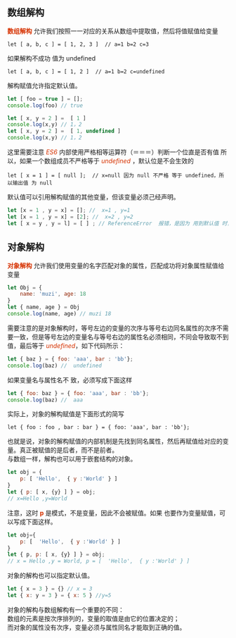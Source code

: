 ## 数组解构
**<font color="#d63200">数组解构</font>** 允许我们按照一一对应的关系从数组中提取值，然后将值赋值给变量        

    let [ a, b, c ] = [ 1, 2, 3 ]  // a=1 b=2 c=3

如果解构不成功 值为 undefined

    let [ a, b, c ] = [ 1, 2 ]  // a=1 b=2 c=undefined

解构赋值允许指定默认值。
```JavaScript
let [ foo = true ] = [];
console.log(foo) // true

let [ x, y = 2 ] =  [ 1 ]
console.log(x,y) // 1，2
let [ x, y = 2 ] =  [ 1, undefined ]
console.log(x,y) // 1，2
```
这里需要注意 *<font color="#d63200">ES6</font>* 内部使用严格相等运算符（＝＝＝）判断一个位直是否有值 所以，如果一个数组成员不严格等于 *<font color="#d63200">undefined</font>* ，默认位是不会生效的

    let [ x = 1 ] = [ null ];  // x=null 因为 null 不严格 等于 undefined，所以输出值 为 null

默认值可以引用解构赋值的其他变量，但该变量必须己经声明。
```JavaScript
let [x = 1 , y = x] = []; //  x=1 , y=1
let [x = 1 , y = x] = [2]; //  x=2 , y=2
let [ x = y , y = l] = [ ] ; // ReferenceError  报错，是因为 用到默认值 时， 还没有声明
```
## 对象解构
**<font color="#d63200">对象解构</font>** 允许我们使用变量的名字匹配对象的属性，匹配成功将对象属性赋值给变量
```JavaScript
let Obj = {
    name: 'muzi', age: 18
}
let { name, age } = Obj
console.log(name, age) // muzi 18
```
需要注意的是对象解构时，等号左边的变量的次序与等号右边同名属性的次序不需要一致，但是等号左边的变量名与等号右边的属性名必须相同，不同会导致取不到值，最后等于 *<font color="#d63200">undefined</font>*，如下代码所示：
```JavaScript
let { baz } = { foo: 'aaa', bar : 'bb'}; 
console.log(baz) //  undefined
```
如果变量名与属性名不 致，必须写成下面这样
```JavaScript
let { foo: baz } = { foo: 'aaa', bar : 'bb'}; 
console.log(baz) //  aaa
```
实际上，对象的解构赋值是下面形式的简写          

    let { foo : foo , bar : bar } = { foo: 'aaa', bar : 'bb'};

也就是说，对象的解构赋值的内部机制是先找到同名属性，然后再赋值给对应的变量。真正被赋值的是后者，而不是前者。     
与数组一样，解构也可以用于嵌套结构的对象。
```JavaScript
let obj = {
    p: [ 'Hello',  { y :'World' } ]
}
let { p: [ x, {y} ] } = obj; 
// x=Hello ,y=World
```
注意，这时 **<font color="#d63200">p</font>**   是模式，不是变量，因此不会被赋值。如果 也要作为变量赋值，可以写成下面这样。
```JavaScript
let obj={
    p: [  'Hello',  { y :'World' } ]
}
let { p, p: [ x, {y} ] } = obj;
// x = Hello ,y = World, p = [  'Hello',  { y :'World' } ]
```
对象的解构也可以指定默认值。 
```JavaScript
let { x = 3 } = {} // x = 3
let { x: y = 3 } = { x: 5 } //y=5
```
对象的解构与数组解构有一个重要的不同：     
数组的元素是按次序排列的，变量的取值是由它的位置决定的；   
而对象的属性没有次序，变量必须与属性同名才能取到正确的值。
 